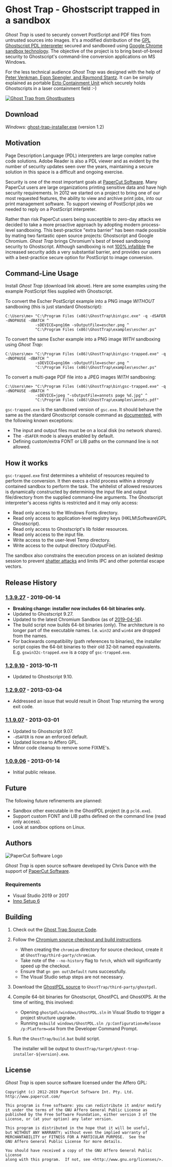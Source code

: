 Ghost Trap - Ghostscript trapped in a sandbox
======

*Ghost Trap* is used to securely convert PostScript and PDF files from untrusted sources into images.
It's a modified distribution of the [GPL Ghostscript PDL interpreter](http://www.ghostscript.com/) secured and 
sandboxed using [Google Chrome sandbox technology](http://dev.chromium.org/developers/design-documents/sandbox).  The 
objective of the project is to bring best-of-breed security to Ghostscript's command-line conversion applications
on MS Windows.

For the less technical audience  *Ghost Trap* was designed with the help of 
[Peter Venkman, Egon Spengler, and Raymond Stantz](http://en.wikipedia.org/wiki/Ghostbusters). 
It can be simply explained as portable [Ecto Containment Unit](http://www.gbfans.com/equipment/ghost-trap/) which
securely holds Ghostscripts in a laser containment field :-)

[![Ghost Trap from Ghostbusters](https://raw.githubusercontent.com/PaperCutSoftware/GhostTrap/master/images/ghostbusters-ghost-trap-sized.jpg)](https://www.gbfans.com/equipment/ghost-trap/)


## Download

*Windows:* [ghost-trap-installer.exe](http://cdn.papercut.com/files/open-source/ghost-trap/ghost-trap-installer-1.2.9.10.exe)  (version 1.2)

## Motivation

Page Description Language (PDL) interpreters are large complex native code solutions. Adobe Reader is also a PDL viewer and as evident
by the number of security updates seen over the years, maintaining a secure solution in this space is a
difficult and ongoing exercise.  

Security is one of the most important goals at [PaperCut Software](http://www.papercut.com/).  Many
PaperCut users are large organizations printing sensitive data and have high security requirements.
In 2012 we started on a project to bring one of our most requested features, the ability to view and 
archive print jobs, into our print management software. To support viewing of PostScript jobs we 
needed to reply on a PostScript interpreter.

Rather than risk PaperCut users being susceptible to zero-day attacks we decided to take a more 
proactive approach by adopting modern process-level sandboxing.  This best-practice "extra barrier"
has been made possible by mating two fantastic open source projects: Ghostscript and Google Chromium. 
*Ghost Trap* brings Chromium's best of breed sandboxing security to Ghostscript.  Although sandboxing 
is not [100% infallible](http://blog.chromium.org/2012/05/tale-of-two-pwnies-part-1.html) the increased security 
adds a very substantial barrier, and provides our users with a best-practice secure option for PostScript to image 
conversion.


## Command-Line Usage

Install *Ghost Trap* (download link above).  Here are some examples using the example PostScript files
supplied with Ghostscript.

To convert the Escher PostScript example into a PNG image *WITHOUT* sandboxing (this is just standard Ghostscript):

    C:\Users\me> "C:\Program Files (x86)\GhostTrap\bin\gsc.exe" -q -dSAFER -dNOPAUSE -dBATCH ^
                 -sDEVICE=png16m -sOutputFile=escher.png ^
                 "C:\Program Files (x86)\GhostTrap\examples\escher.ps"


To convert the same Escher example into a PNG image *WITH* sandboxing using *Ghost Trap*:

    C:\Users\me> "C:\Program Files (x86)\GhostTrap\bin\gsc-trapped.exe" -q -dNOPAUSE -dBATCH ^
                 -sDEVICE=png16m -sOutputFile=escher.png ^
                 "C:\Program Files (x86)\GhostTrap\examples\escher.ps"

To convert a multi-page PDF file into a JPEG images *WITH* sandboxing:

    C:\Users\me> "C:\Program Files (x86)\GhostTrap\bin\gsc-trapped.exe" -q -dNOPAUSE -dBATCH ^
                 -sDEVICE=jpeg "-sOutputFile=annots page %d.jpg" ^
                 "C:\Program Files (x86)\GhostTrap\examples\annots.pdf"

`gsc-trapped.exe` is the sandboxed version of `gsc.exe`.  It should behave the same
as the standard Ghostscript console command as [documented](https://ghostscript.com/doc/9.27/Use.htm),
with the following known exceptions:

 * The input and output files must be on a local disk (no network shares).
 * The ```-dSAFER``` mode is always enabled by default.
 * Defining custom/extra FONT or LIB paths on the command line is not allowed.


## How it works

`gsc-trapped.exe` first determines a whitelist of resources required to perform the conversion.  It then 
execs a child process within a strongly contained sandbox to perform the task. The whitelist of allowed resources 
is dynamically constructed by determining the input file and output file/directory from the supplied 
command-line arguments. The Ghostscript interpreter's access rights is restricted and it may only access:

 * Read only access to the Windows Fonts directory.
 * Read only access to application-level registry keys (HKLM\Software\GPL Ghostscript).
 * Read only access to Ghostscript's lib folder resources.
 * Read only access to the input file.
 * Write access to the user-level Temp directory.
 * Write access to the output directory (OutputFile).

The sandbox also constrains the execution process on an isolated desktop session to prevent 
[shatter attacks](http://en.wikipedia.org/wiki/Shatter_attack) and limits IPC and other potential
escape vectors.

## Release History

### [1.3.9.27] - 2019-06-14
 *  __Breaking change: installer now includes 64-bit binaries only.__
 *  Updated to Ghostscript 9.27.
 *  Updated to the latest Chromium Sandbox (as of [2019-04-14](https://chromium.googlesource.com/chromium/src/+/2d57e5b8afc6d01b344a8d95d3470d46b35845c5)).
 *  The build script now builds 64-bit binaries (only). The architecture is no longer part of the executable names. I.e.
    `win32` and `win64` are dropped from the names.
 *  For backwards compatibility (path references to binaries), the installer script copies the 64-bit binaries to their
    old 32-bit named equivalents. E.g. `gswin32c-trapped.exe` is a copy of `gsc-trapped.exe`.

### [1.2.9.10] - 2013-10-11
 *  Updated to Ghostscript 9.10.

### [1.2.9.07] - 2013-03-04
 *  Addressed an issue that would result in Ghost Trap returning the wrong exit code.

### [1.1.9.07] - 2013-03-01
 *  Updated to Ghostscript 9.07.
 *  `-dSAFER` is now an enforced default.
 *  Updated license to Affero GPL.
 *  Minor code cleanup to remove some FIXME's.

### [1.0.9.06] - 2013-01-14 
 *  Initial public release.


## Future

The following future refinements are planned:

 * Sandbox other executable in the GhostPDL project (e.g ```pcl6.exe```).
 * Support custom FONT and LIB paths defined on the command line (read only access).
 * Look at sandbox options on Linux.


## Authors

![PaperCut Software Logo](http://www.papercut.com/images/logo_papercut.png)

*Ghost Trap* is open source software developed by Chris Dance with the support of 
[PaperCut Software](http://www.papercut.com/).


### Requirements

 *  Visual Studio 2019 or 2017
 *  [Inno Setup 6](http://www.jrsoftware.org/isinfo.php)


## Building

 1. Check out the [Ghost Trap Source Code](https://github.com/PaperCutSoftware/GhostTrap).

 2. Follow the [Chromium source checkout and build instructions](https://chromium.googlesource.com/chromium/src/+/master/docs/windows_build_instructions.md).

     *  When creating the `chromium` directory for source checkout, create it at `GhostTrap/third-party/chromium`.
     *  Take note of the `--no-history` flag to `fetch`, which will significantly speed up the checkout.
     *  Ensure that `gn gen out\Default` runs successfully.
     *  The Visual Studio setup steps are not necessary.

 3. Download the [GhostPDL source](https://www.ghostscript.com/download/gpdldnld.html) to
    `GhostTrap/third-party/ghostpdl`.

 4. Compile 64-bit binaries for Ghostscript, GhostPCL and GhostXPS. At the time of writing, this involved:

     *  Opening `ghostpdl/windows/GhostPDL.sln` in Visual Studio to trigger a project structure upgrade.
     *  Running `msbuild windows/GhostPDL.sln /p:Configuration=Release /p:Platform=x64` from the Developer Command
        Prompt.

 5. Run the `GhostTrap/build.bat` build script.

    The installer will be output to `GhostTrap/target/ghost-trap-installer-${version}.exe`.


## License

*Ghost Trap* is open source software licensed under the Affero GPL:

    Copyright (c) 2012-2019 PaperCut Software Int. Pty. Ltd. http://www.papercut.com/

    This program is free software: you can redistribute it and/or modify
    it under the terms of the GNU Affero General Public License as
    published by the Free Software Foundation, either version 3 of the
    License, or (at your option) any later version.

    This program is distributed in the hope that it will be useful,
    but WITHOUT ANY WARRANTY; without even the implied warranty of
    MERCHANTABILITY or FITNESS FOR A PARTICULAR PURPOSE.  See the
    GNU Affero General Public License for more details.

    You should have received a copy of the GNU Affero General Public License
    along with this program.  If not, see <http://www.gnu.org/licenses/>.


[1.3.9.27]: https://github.com/PaperCutSoftware/GhostTrap/compare/v1.2.9.10...v1.3.9.27
[1.2.9.10]: https://github.com/PaperCutSoftware/GhostTrap/compare/v1.2.9.07...v1.2.9.10
[1.2.9.07]: https://github.com/PaperCutSoftware/GhostTrap/compare/v1.1.9.07...v1.2.9.07
[1.1.9.07]: https://github.com/PaperCutSoftware/GhostTrap/compare/v1.0.9.06...v1.1.9.07
[1.0.9.06]: https://github.com/PaperCutSoftware/GhostTrap/releases/tag/v1.0.9.06
